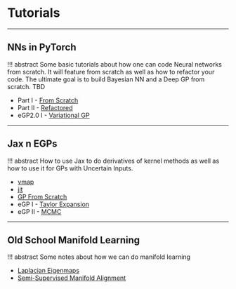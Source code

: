 # Tutorials

---

## NNs in PyTorch

!!! abstract
    Some basic tutorials about how one can code Neural networks from scratch. It will feature from scratch as well as how to refactor your code. The ultimate goal is to build Bayesian NN and a Deep GP from scratch. TBD

* Part I - [From Scratch](pytorch_nns/1_nn_from_scratch.md)
* Part II - [Refactored](pytorch_nns/2_refactor.md)
* eGP2.0 I - [Variational GP](../projects/ErrorGPs/Variational/egp_pyro_svgp/egp_pyro_svgp.md)

---

## Jax n EGPs

!!! abstract
    How to use Jax to do derivatives of kernel methods as well as how to use it for GPs with Uncertain Inputs.


* [vmap](jax/vmap.md)
* [jit](jax/jit.md)
* [GP From Scratch](../appendix/gps/1_introduction.md)
* eGP I - [Taylor Expansion](../projects/ErrorGPs/Taylor%20Expansion/taylor.md)
* eGP II - [MCMC](../projects/ErrorGPs/monte_carlo/demo.md)

---

## Old School Manifold Learning

!!! abstract
    Some notes about how we can do manifold learning

* [Laplacian Eigenmaps](manifold_learning/6_laplacian_eigenmaps.md)
* [Semi-Supervised Manifold Alignment](manifold_learning/3_ssma.md)